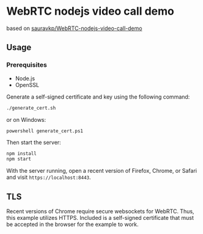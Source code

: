 # WebRTC nodejs video call demo

based on [sauravkp/WebRTC-nodejs-video-call-demo](https://github.com/sauravkp/WebRTC-nodejs-video-call-demo)

## Usage

### Prerequisites

- Node.js
- OpenSSL

Generate a self-signed certificate and key using the following command:

```bash
./generate_cert.sh
```

or on Windows:

```pwsh
powershell generate_cert.ps1
```

Then start the server:

```bash
npm install
npm start
```

With the server running, open a recent version of Firefox, Chrome, or Safari and visit `https://localhost:8443`.

## TLS

Recent versions of Chrome require secure websockets for WebRTC. Thus, this example utilizes HTTPS. Included is a self-signed certificate that must be accepted in the browser for the example to work.
